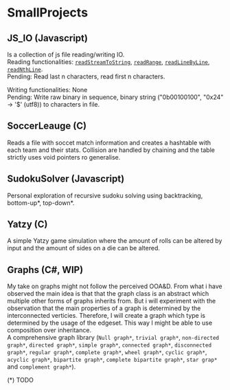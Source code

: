 # SmallProjects

## JS_IO (Javascript)
Is a collection of js file reading/writing IO.  
Reading functionalities: [`readStreamToString`](https://github.com/Brandhoej/SmallProjects/blob/44afe4735c2ac9715cd8a9a3c58ae7bbadc235f5/JS_IO/Read.js#L15), [`readRange`](https://github.com/Brandhoej/SmallProjects/blob/44afe4735c2ac9715cd8a9a3c58ae7bbadc235f5/JS_IO/Read.js#L25), [`readLineByLine`](https://github.com/Brandhoej/SmallProjects/blob/44afe4735c2ac9715cd8a9a3c58ae7bbadc235f5/JS_IO/Read.js#L40), [`readNthLine`](https://github.com/Brandhoej/SmallProjects/blob/44afe4735c2ac9715cd8a9a3c58ae7bbadc235f5/JS_IO/Read.js#L52).  
Pending: Read last n characters, read first n characters.  

Writing functionalities: None  
Pending: Write raw binary in sequence, binary string ("0b00100100", "0x24" -> '$' (utf8)) to characters in file.

## SoccerLeauge (C)
Reads a file with soccet match information and creates a hashtable with each team and their stats. Collision are handled by chaining and the table strictly uses void pointers ro generalise.

## SudokuSolver (Javascript)
Personal exploration of recursive sudoku solving using backtracking, bottom-up*, top-down*.

## Yatzy (C)
A simple Yatzy game simulation where the amount of rolls can be altered by input and the amount of sides on a die can be altered.

## Graphs (C#, WIP)
My take on graphs might not follow the perceived OOA&D. From what i have observed the main idea is that that the graph class is an abstract which multiple other forms of graphs inherits from. But i will experiment with the observation that the main properties of a graph is determined by the interconnected verticies. Therefore, I will create a graph which type is determined by the usage of the edgeset. This way I might be able to use composition over inheritance.  
A comprehensive graph library (`Null graph*`, `trivial graph*`, `non-directed graph*`, `directed graph*`, `simple graph*`, `connected graph*`, `disconnected graph*`, `regular graph*`, `complete graph*`, `wheel graph*`, `cyclic graph*`, `acyclic graph*`, `bipartite graph*`, `complete bipartite graph*`, `star grap*` and `complement graph*`). 

(*) TODO

